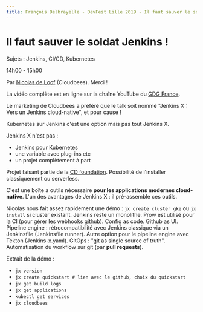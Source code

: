 ```yaml
---
title: François Delbrayelle - DevFest Lille 2019 - Il faut sauver le soldat Jenkins ! (notes)
---
```


# Il faut sauver le soldat Jenkins !

Sujets : Jenkins, CI/CD, Kubernetes

14h00 - 15h00

Par [Nicolas de Loof](https://twitter.com/ndeloof) (Cloudbees). Merci !

La vidéo complète est en ligne sur la chaîne YouTube du [GDG France](https://www.youtube.com/watch?v=cVJfPqbWi7w).

Le marketing de Cloudbees a préféré que le talk soit nommé "Jenkins X : Vers un Jenkins cloud-native", et pour cause !

Kubernetes sur Jenkins c'est une option mais pas tout Jenkins X.

Jenkins X n'est pas :
- Jenkins pour Kubernetes
- une variable avec plug-ins etc
- un projet complètement à part

Projet faisant partie de la [CD foundation](https://cd.foundation). Possibilité de l'installer classiquement ou serverless.

C'est une boîte à outils nécessaire __pour les applications modernes cloud-native__. L'un des avantages de Jenkins X : il pré-assemble ces outils.

Nicolas nous fait assez rapidement une démo :
`jx create cluster gke` ou `jx install` si cluster existant.
Jenkins reste un monolithe. Prow est utilisé pour la CI (pour gérer les webhooks github).
Config as code.
Github as UI.
Pipeline engine : rétrocompatibilité avec Jenkins classique via un Jenkinsfile (Jenkinsfile runner). Autre option pour le pipeline engine avec Tekton (Jenkins-x.yaml).
GitOps : "git as single source of truth". Automatisation du workflow sur git (par __pull requests__).

Extrait de la démo :
- `jx version`
- `jx create quickstart # lien avec le github, choix du quickstart`
- `jx get build logs`
- `jx get applications`
- `kubectl get services`
- `jx cloudbees`
